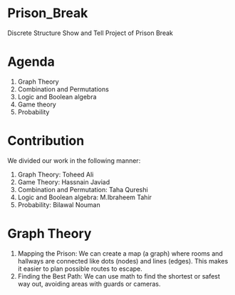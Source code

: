 # Prison_Break
Discrete Structure Show and Tell Project of Prison Break
# Agenda
1. Graph Theory​
2. Combination and Permutations ​
3. Logic and Boolean algebra​
4. Game theory​
5. Probability​
# Contribution 
We divided our work in the following manner:
1. Graph Theory: Toheed Ali
2. Game Theory: Hassnain Javiad
3. Combination and Permutation: Taha Qureshi
4. Logic and Boolean algebra​: M.Ibraheem Tahir
5. Probability: Bilawal Nouman
# Graph Theory
1. Mapping the Prison: We can create a map (a graph) where rooms and hallways are connected like dots (nodes) and lines (edges). This makes it easier to plan possible routes to escape.​
2. Finding the Best Path: We can use math to find the shortest or safest way out, avoiding areas with guards or cameras.​
